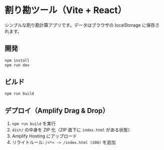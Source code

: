 # 割り勘ツール（Vite + React）

シンプルな割り勘計算アプリです。データはブラウザの localStorage に保存されます。

## 開発

```bash
npm install
npm run dev
```

## ビルド

```bash
npm run build
```

## デプロイ（Amplify Drag & Drop）

1. `npm run build` を実行
2. `dist/` の中身を ZIP 化（ZIP 直下に `index.html` がある状態）
3. Amplify Hosting にアップロード
4. リライトルール: `/<*> -> /index.html (200)` を追加
